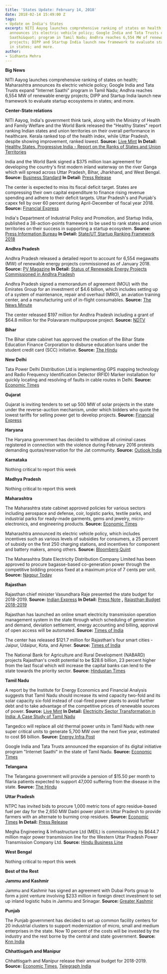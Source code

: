 ```yaml
---
title: 'States Update: February 14, 2018'
date: 2018-02-14 15:49:00 Z
tags:
- Update on India's States
excerpt: NITI Aayog launches comprehensive ranking of states on health; Maharashtra
  announces its electric vehicle policy; Google India and Tata Trusts expand &quot;Internet
  Saathi&quot; program in Tamil Nadu; Andhra reaches 6,554 MW of renewable energy
  projects; DIPP and Startup India launch new framework to evaluate startup ecosystems
  in states; and more.
author:
- Sidhanta Mehra
---
```


**Big News**

NITI Aayog launches comprehensive ranking of states on health; Maharashtra announces its electric vehicle policy; Google India and Tata Trusts expand &quot;Internet Saathi&quot; program in Tamil Nadu; Andhra reaches 6,554 MW of renewable energy projects; DIPP and Startup India launch new framework to evaluate startup ecosystems in states; and more.

**Center-State relations**

NITI Aayog, India&#39;s government think tank, along with the Ministry of Health and Family Welfare and the World Bank released the &quot;Healthy States&quot; report ranking Indian states and union territories on their overall performance in healthcare. Kerala ranked top of the health index, while Uttar Pradesh, despite showing improvement, ranked lowest. **Source:** [Live Mint](http://www.livemint.com/Politics/dVHbNgA14jaCNzeG4TCJCO/Kerala-tops-health-index-Uttar-Pradesh-worst-performer.html) **In Detail:** [Healthy States, Progressive India - Report on the Ranks of States and Union Territories](http://social.niti.gov.in/uploads/sample/health_index_report.pdf)

India and the World Bank signed a $375 million loan agreement for developing the country&#39;s first modern inland waterway on the river Ganga which will spread across Uttar Pradesh, Bihar, Jharkhand, and West Bengal. **Source:** [Business Standard](http://www.business-standard.com/article/economy-policy/india-world-bank-ink-375-mn-deal-to-help-develop-country-s-first-waterway-118020300473_1.html) **In Detail:** [Press Release](http://www.worldbank.org/en/news/press-release/2018/02/02/project-signing-government-india-world-bank-sign-usd375-million-loan-help-india-develop-first-modern-waterway)

The center is expected to miss its fiscal deficit target. States are compressing their own capital expenditure to finance rising revenue spending and adhere to their deficit targets. Uttar Pradesh&#39;s and Punjab&#39;s capex fell by over 60 percent during April-December of fiscal year 2018. **Source:** [Financial Express](http://www.financialexpress.com/economy/after-centre-effects-capex-cuts-states-too-slash-spending/1062427/)

India&#39;s Department of Industrial Policy and Promotion, and Startup India, published a 38-action-points framework to be used to rank states and union territories on their success in supporting a startup ecosystem. **Source:** [Press Information Bureau](http://pib.nic.in/newsite/PrintRelease.aspx?relid=176224) **In Detail:** [State/UT Startup Ranking Framework 2018](http://bit.ly/2H91kvn)

**Andhra Pradesh**

Andhra Pradesh released a detailed report to account for 6,554 megawatts (MW) of renewable energy projects commissioned as of January 2018. **Source:** [PV Magazine](https://www.pv-magazine-india.com/2018/02/08/andhra-pradesh-releases-status-of-renewable-energy-installations/) **In Detail:** [Status of Renewable Energy Projects Commissioned in Andhra Pradesh](http://nredcap.in/PDFs/Tenders/RE_Status_31_01_2018.pdf)

Andhra Pradesh signed a memorandum of agreement (MOU) with the Emirates Group for an investment of $4.6 billion, which includes setting up of a system of maintenance, repair and overhaul (MRO), an aviation training center, and a manufacturing unit of in-flight consumables. **Source:** [The News Minute](https://www.thenewsminute.com/article/andhra-govt-signs-mou-emirates-group-investment-rs-30000-crore-76166)

The center released $197 million for Andhra Pradesh including a grant of $64.8 million for the Polavaram multipurpose project. **Source:** [NDTV](https://www.ndtv.com/india-news/amid-political-row-centre-releases-rs-1-269-crore-for-andhra-pradesh-1811019)

**Bihar**

The Bihar state cabinet has approved the creation of the Bihar State Education Finance Corporation to disburse education loans under the student credit card (SCC) initiative. **Source:** [The Hindu](http://www.thehindu.com/todays-paper/tp-miscellaneous/tp-others/banks-unwilling-bihar-govt-to-give-edu-loans/article22719220.ece)

**New Delhi**

Tata Power Delhi Distribution Ltd is implementing GPS mapping technology and Radio Frequency Identification Detector (RFID) Marker installation for quickly locating and resolving of faults in cable routes in Delhi. **Source:** [Economic Times](https://energy.economictimes.indiatimes.com/news/power/tpddl-launches-gps-and-rfid-technology-for-quick-resolution-of-faults/62791707)

**Gujarat**

Gujarat is inviting tenders to set up 500 MW of solar projects in the state under the reverse-auction mechanism, under which bidders who quote the lowest tariffs for selling power get to develop projects. **Source:** [Financial Express](http://www.financialexpress.com/economy/gujarat-to-conduct-auctions-for-500-mw-solar-projects/1060466/)

**Haryana**

The Haryana government has decided to withdraw all criminal cases registered in connection with the violence during February 2016 protests demanding quotas/reservation for the Jat community. **Source:** [Outlook India](https://www.outlookindia.com/website/story/haryana-govt-decides-to-withdraw-all-cases-lodged-during-2016-jatt-violence/308194)

**Karnataka**

Nothing critical to report this week

**Madhya Pradesh**

Nothing critical to report this week

**Maharashtra**

The Maharashtra state cabinet approved policies for various sectors including aerospace and defense, coir, logistic parks, textile parks, and industrial parks for ready-made garments, gems and jewelry, micro-electronics, and engineering products. **Source:** [Economic Times](https://economictimes.indiatimes.com/news/politics-and-nation/ahead-of-investor-summit-maharashtra-government-unveils-policies-to-woo-investors/articleshow/62810503.cms)

Maharashtra announced its electric vehicle policy, which includes incentives such as various levels of subsidies for consumers, a 25 percent of subsidy on the first 250 charging stations, and incentives for component and battery makers, among others. **Source:** [Bloomberg Quint](https://www.bloombergquint.com/business/2018/02/07/indian-state-with-most-cars-plans-electric-vehicle-push)

The Maharashtra State Electricity Distribution Company Limited has been approved to procure bagasse-based co-generation power through the competitive bidding process fixed at a maximum price of 7 cents per unit. **Source:** [Nagpur Today](http://www.nagpurtoday.in/maharashtra-govt-grants-permission-to-procure-bagasse-based-co-generation-power/02071723)

**Rajasthan**

Rajasthan chief minister Vasundhara Raje presented the state budget for 2018-2019. **Source:** [Indian Express](http://indianexpress.com/article/india/rajasthan-budget-2018-live-updates-vasundhara-raje-farm-loan-waiver-rs-50000-key-highlights-5060551/) **In Detail:** [Press Note](http://finance.rajasthan.gov.in/docs/budget/statebudget/2018-2019/pressnoteng2018-19.pdf) **,** [Rajasthan Budget 2018-2019](http://finance.rajasthan.gov.in/aspxfiles/statebudget.aspx)

Rajasthan has launched an online smart electricity transmission operation management system in the state through which scheduling of generation and demand, deviation settlement, energy accounting and billing, approval of open access will be automated. **Source:** [Times of India](https://timesofindia.indiatimes.com/city/jaipur/smart-transmission-management-system-launched-in-state/articleshow/62796138.cms)

The center has released $121.7 million for Rajasthan&#39;s four smart cities - Jaipur, Udaipur, Kota, and Ajmer. **Source:** [Times of India](https://timesofindia.indiatimes.com/city/jaipur/rajasthan-gets-rs-784-cr-for-smart-city-projects/articleshow/62881154.cms)

The National Bank for Agriculture and Rural Development (NABARD) projects Rajasthan&#39;s credit potential to be $28.6 billion, 23 percent higher from the last fiscal which will increase the capital banks can lend to the state towards the priority sector. **Source:** [Hindustan Times](https://www.hindustantimes.com/jaipur/nabard-projects-rajasthan-s-credit-potential-at-rs-1-84-lakh-crore-for-2018-19/story-etZhbWb3pA3AWX5G9aqOAI.html)

**Tamil Nadu**

A report by the Institute for Energy Economics and Financial Analysis suggests that Tamil Nadu should increase its wind capacity two-fold and its solar capacity six-fold instead of coal-fired power plants to avoid further debt and to take advantage of the competitive prices of renewable sources of power. **Source:** [Live Mint](http://www.livemint.com/Industry/TtGwSULdLEUnBnHlbM4qkL/Tamil-Nadu-should-increase-its-solar-and-wind-energy-capacit.html) **In Detail:** [Electricity Sector Transformation in India: A Case Study of Tamil Nadu](http://ieefa.org/wp-content/uploads/2018/02/Electricity-Sector-Transformation-in-India-A-Case-Study-of-Tamil-Nadu_7-Feb-2018.pdf)

Tangedco will replace all old thermal power units in Tamil Nadu with new super critical units to generate 5,700 MW over the next five year, estimated to cost $6 billion. **Source:** [Energy Infra Post](http://energyinfrapost.com/tamil-nadus-40000-crore-plan-replace-thermal-units/)

Google India and Tata Trusts announced the expansion of its digital initiative program &quot;Internet Saathi&quot; in the state of Tamil Nadu. **Source:** [Economic Times](https://economictimes.indiatimes.com/tech/internet/google-and-tata-trusts-expand-internet-saathi-program-in-tamil-nadu/articleshow/62819043.cms)

**Telangana**

The Telangana government will provide a pension of $15.50 per month to filaria patients expected to support 47,000 suffering from the disease in the state. **Source:** [The Hindu](http://www.thehindu.com/news/national/telangana/govt-to-pay-pension-to-filaria-patients/article22708341.ece)

**Uttar Pradesh**

NTPC has invited bids to procure 1,000 metric tons of agro residue-based fuel per day for the 2,650 MW Dadri power plant in Uttar Pradesh to provide farmers with an alternate to burning crop residues. **Source:** [Economic Times](https://energy.economictimes.indiatimes.com/news/power/ntpc-invites-bids-to-procure-agro-residue-based-fuel/62845298) **In Detail:** [Press Release](http://www.ntpc.co.in/en/media/press-releases/details/ntpc-invites-bids-agro-residue-based-fuel-part-environment-friendly-drive-ncr-encouraging)

Megha Engineering &amp; Infrastructure Ltd (MEIL) is commissioning its $644.7 million major power transmission line for the Western Uttar Pradesh Power Transmission Company Ltd. **Source:** [Hindu Business Line](http://www.thehindubusinessline.com/news/megha-engg-executes-4150-crore-power-transmission-line-in-up/article22681944.ece)

**West Bengal**

Nothing critical to report this week

**Best of the Rest**

**Jammu and Kashmir**

Jammu and Kashmir has signed an agreement with Dubai Ports group to form a joint venture involving $233 million in foreign direct investment to set up inland logistic hubs in Jammu and Srinagar. **Source:** [Greater Kashmir](http://www.greaterkashmir.com/news/business/in-a-first-jammu-and-kashmir-finance-minister-haseeb-drabu-signs-fdi-mou-in-dubai/275422.html)

**Punjab**

The Punjab government has decided to set up common facility centers for 20 industrial clusters to support modernization of micro, small and medium enterprises in the state. Now 10 percent of the costs will be invested by the industry and the rest borne by the central and state government. **Source:** [Knn India](http://knnindia.co.in/news/newsdetails/state/punjab-government-proposes-new-common-facility-centres-for-industrial-clusters)

**Chhattisgarh and Manipur**

Chhattisgarh and Manipur release their annual budget for 2018-2019. **Source:** [Economic Times](https://economictimes.indiatimes.com/news/economy/policy/chhattisgarh-cm-presents-budget-of-rs-83179-crore-for-2018-19/articleshow/62864369.cms), [Telegraph India](https://www.telegraphindia.com/states/north-east/manipur-budget-amid-din-walkout-206370)

